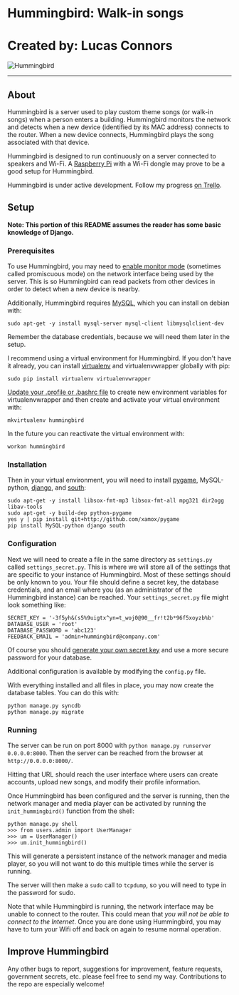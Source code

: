 # Hummingbird: Walk-in songs
# Created by: Lucas Connors

![Hummingbird](http://revolutiontech.ca/img/code/hummingbird.png)

***

## About

Hummingbird is a server used to play custom theme songs (or walk-in songs) when a person enters a building. Hummingbird monitors the network and detects when a new device (identified by its MAC address) connects to the router. When a new device connects, Hummingbird plays the song associated with that device.

Hummingbird is designed to run continuously on a server connected to speakers and Wi-Fi. A [Raspberry Pi](http://www.raspberrypi.org/) with a Wi-Fi dongle may prove to be a good setup for Hummingbird.

Hummingbird is under active development. Follow my progress [on Trello](https://trello.com/b/DK5BO6ev/hummingbird).

## Setup

**Note: This portion of this README assumes the reader has some basic knowledge of Django.**

### Prerequisites

To use Hummingbird, you may need to [enable monitor mode](http://wiki.wireshark.org/CaptureSetup/WLAN#Turning_on_monitor_mode) (sometimes called promiscuous mode) on the network interface being used by the server. This is so Hummingbird can read packets from other devices in order to detect when a new device is nearby.

Additionally, Hummingbird requires [MySQL](http://www.mysql.com/), which you can install on debian with:

    sudo apt-get -y install mysql-server mysql-client libmysqlclient-dev

Remember the database credentials, because we will need them later in the setup.

I recommend using a virtual environment for Hummingbird. If you don't have it already, you can install [virtualenv](http://virtualenv.readthedocs.org/en/latest/virtualenv.html) and virtualenvwrapper globally with pip:

    sudo pip install virtualenv virtualenvwrapper

[Update your .profile or .bashrc file](http://virtualenvwrapper.readthedocs.org/en/latest/install.html#shell-startup-file) to create new environment variables for virtualenvwrapper and then create and activate your virtual environment with:

    mkvirtualenv hummingbird

In the future you can reactivate the virtual environment with:

    workon hummingbird

### Installation

Then in your virtual environment, you will need to install [pygame](http://www.pygame.org/wiki/about), MySQL-python, [django](https://www.djangoproject.com/), and [south](http://south.readthedocs.org/en/latest/installation.html):

    sudo apt-get -y install libsox-fmt-mp3 libsox-fmt-all mpg321 dir2ogg libav-tools
    sudo apt-get -y build-dep python-pygame
    yes y | pip install git+http://github.com/xamox/pygame
    pip install MySQL-python django south

### Configuration

Next we will need to create a file in the same directory as `settings.py` called `settings_secret.py`. This is where we will store all of the settings that are specific to your instance of Hummingbird. Most of these settings should be only known to you. Your file should define a secret key, the database credentials, and an email where you (as an administrator of the Hummingbird instance) can be reached. Your `settings_secret.py` file might look something like:

    SECRET_KEY = '-3f5yh&(s5%9uigtx^yn=t_woj0@90__fr!t2b*96f5xoyzb%b'
    DATABASE_USER = 'root'
    DATABASE_PASSWORD = 'abc123'
    FEEDBACK_EMAIL = 'admin+hummingbird@company.com'

Of course you should [generate your own secret key](http://stackoverflow.com/a/16630719) and use a more secure password for your database.

Additional configuration is available by modifying the `config.py` file.

With everything installed and all files in place, you may now create the database tables. You can do this with:

    python manage.py syncdb
    python manage.py migrate

### Running

The server can be run on port 8000 with `python manage.py runserver 0.0.0.0:8000`. Then the server can be reached from the browser at `http://0.0.0.0:8000/`.

Hitting that URL should reach the user interface where users can create accounts, upload new songs, and modify their profile information.

Once Hummingbird has been configured and the server is running, then the network manager and media player can be activated by running the `init_hummingbird()` function from the shell:

    python manage.py shell
    >>> from users.admin import UserManager
    >>> um = UserManager()
    >>> um.init_hummingbird()

This will generate a persistent instance of the network manager and media player, so you will not want to do this multiple times while the server is running.

The server will then make a `sudo` call to `tcpdump`, so you will need to type in the password for sudo.

Note that while Hummingbird is running, the network interface may be unable to connect to the router. This could mean that *you will not be able to connect to the Internet*. Once you are done using Hummingbird, you may have to turn your Wifi off and back on again to resume normal operation.

## Improve Hummingbird

Any other bugs to report, suggestions for improvement, feature requests, government secrets, etc. please feel free to send my way. Contributions to the repo are especially welcome!
